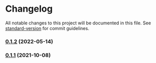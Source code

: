 # Changelog

All notable changes to this project will be documented in this file. See [standard-version](https://github.com/conventional-changelog/standard-version) for commit guidelines.

### [0.1.2](https://github.com/coon-js/extjs-plug-themeutil/compare/v0.1.1...v0.1.2) (2022-05-14)

### [0.1.1](https://github.com/coon-js/extjs-plug-themeutil/compare/v0.1.0...v0.1.1) (2021-10-08)
